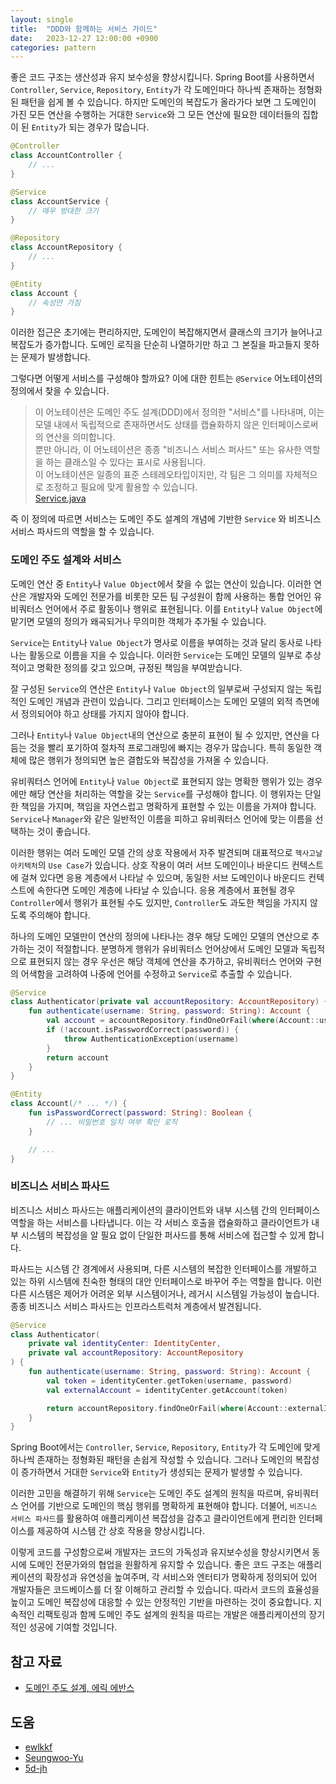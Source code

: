 ```yaml
---
layout: single
title:  "DDD와 함께하는 서비스 가이드"
date:   2023-12-27 12:00:00 +0900
categories: pattern
---
```


좋은 코드 구조는 생산성과 유지 보수성을 향상시킵니다. Spring Boot를 사용하면서 `Controller`, `Service`, `Repository`, `Entity`가 각 도메인마다 하나씩 존재하는 정형화된 패턴을 쉽게 볼 수 있습니다. 하지만 도메인의 복잡도가 올라가다 보면 그 도메인이 가진 모든 연산을 수행하는 거대한 `Service`와 그 모든 연산에 필요한 데이터들의 집합이 된 `Entity`가 되는 경우가 많습니다.

```kotlin
@Controller
class AccountController {
    // ...
}

@Service
class AccountService {
    // 매우 방대한 크기
}

@Repository
class AccountRepository {
    // ...
}

@Entity
class Account {
    // 속성만 가짐
}
```

이러한 접근은 초기에는 편리하지만, 도메인이 복잡해지면서 클래스의 크기가 늘어나고 복잡도가 증가합니다. 도메인 로직을 단순히 나열하기만 하고 그 본질을 파고들지 못하는 문제가 발생합니다.

그렇다면 어떻게 서비스를 구성해야 할까요? 이에 대한 힌트는 `@Service` 어노테이션의 정의에서 찾을 수 있습니다.

> 이 어노테이션은 도메인 주도 설계(DDD)에서 정의한 "서비스"를 나타내며, 이는 모델 내에서 독립적으로 존재하면서도 상태를 캡슐화하지 않은 인터페이스로써의 연산을 의미합니다.  
> 뿐만 아니라, 이 어노테이션은 종종 "비즈니스 서비스 퍼사드" 또는 유사한 역할을 하는 클래스일 수 있다는 표시로 사용됩니다.  
> 이 어노테이션은 일종의 표준 스테레오타입이지만, 각 팀은 그 의미를 자체적으로 조정하고 필요에 맞게 활용할 수 있습니다.  
> [Service.java](https://github.com/spring-projects/spring-framework/blob/main/spring-context/src/main/java/org/springframework/stereotype/Service.java)


즉 이 정의에 따르면 서비스는 도메인 주도 설계의 개념에 기반한 `Service` 와 비즈니스 서비스 파사드의 역할을 할 수 있습니다.

### 도메인 주도 설계와 서비스

도메인 연산 중 `Entity`나 `Value Object`에서 찾을 수 없는 연산이 있습니다. 이러한 연산은 개발자와 도메인 전문가를 비롯한 모든 팀 구성원이 함께 사용하는 통합 언어인 유비쿼터스 언어에서 주로 활동이나 행위로 표현됩니다. 이를 `Entity`나 `Value Object`에 맡기면 모델의 정의가 왜곡되거나 무의미한 객체가 추가될 수 있습니다.

`Service`는 `Entity`나 `Value Object`가 명사로 이름을 부여하는 것과 달리 동사로 나타나는 활동으로 이름을 지을 수 있습니다. 이러한 `Service`는 도메인 모델의 일부로 추상적이고 명확한 정의를 갖고 있으며, 규정된 책임을 부여받습니다.

잘 구성된 `Service`의 연산은 `Entity`나 `Value Object`의 일부로써 구성되지 않는 독립적인 도메인 개념과 관련이 있습니다. 그리고 인터페이스는 도메인 모델의 외적 측면에서 정의되어야 하고 상태를 가지지 않아야 합니다.

그러나 `Entity`나 `Value Object`내의 연산으로 충분히 표현이 될 수 있지만, 연산을 다듬는 것을 빨리 포기하여 절차적 프로그래밍에 빠지는 경우가 많습니다. 특히 동일한 객체에 많은 행위가 정의되면 높은 결합도와 복잡성을 가져올 수 있습니다.

유비쿼터스 언어에 `Entity`나 `Value Object`로 표현되지 않는 명확한 행위가 있는 경우에만 해당 연산을 처리하는 역할을 갖는 `Service`를 구성해야 합니다. 이 행위자는 단일한 책임을 가지며, 책임을 자연스럽고 명확하게 표현할 수 있는 이름을 가져야 합니다. `Service`나 `Manager`와 같은 일반적인 이름을 피하고 유비쿼터스 언어에 맞는 이름을 선택하는 것이 좋습니다.

이러한 행위는 여러 도메인 모델 간의 상호 작용에서 자주 발견되며 대표적으로 `헥사고날 아키텍처`의 `Use Case`가 있습니다. 상호 작용이 여러 서브 도메인이나 바운디드 컨텍스트에 걸쳐 있다면 응용 계층에서 나타날 수 있으며, 동일한 서브 도메인이나 바운디드 컨텍스트에 속한다면 도메인 계층에 나타날 수 있습니다. 응용 계층에서 표현될 경우 `Controller`에서 행위가 표현될 수도 있지만, `Controller`도 과도한 책임을 가지지 않도록 주의해야 합니다.

하나의 도메인 모델만이 연산의 정의에 나타나는 경우 해당 도메인 모델의 연산으로 추가하는 것이 적절합니다. 분명하게 행위가 유비쿼터스 언어상에서 도메인 모델과 독립적으로 표현되지 않는 경우 우선은 해당 객체에 연산을 추가하고, 유비쿼터스 언어와 구현의 어색함을 고려하여 나중에 언어를 수정하고 `Service`로 추출할 수 있습니다.

```kotlin
@Service
class Authenticator(private val accountRepository: AccountRepository) {
    fun authenticate(username: String, password: String): Account {
        val account = accountRepository.findOneOrFail(where(Account::username).`is`(username))
        if (!account.isPasswordCorrect(password)) {
            throw AuthenticationException(username)
        }
        return account
    }
}

@Entity
class Account(/* ... */) {
    fun isPasswordCorrect(password: String): Boolean {
        // ... 비밀번호 일치 여부 확인 로직
    }

    // ...
}
```

### 비즈니스 서비스 파사드

비즈니스 서비스 파사드는 애플리케이션의 클라이언트와 내부 시스템 간의 인터페이스 역할을 하는 서비스를 나타냅니다. 이는 각 서비스 호출을 캡슐화하고 클라이언트가 내부 시스템의 복잡성을 알 필요 없이 단일한 퍼사드를 통해 서비스에 접근할 수 있게 합니다. 

파사드는 시스템 간 경계에서 사용되며, 다른 시스템의 복잡한 인터페이스를 개발하고 있는 하위 시스템에 친숙한 형태의 대안 인터페이스로 바꾸어 주는 역할을 합니다. 이런 다른 시스템은 제어가 어려운 외부 시스템이거나, 레거시 시스템일 가능성이 높습니다. 종종 비즈니스 서비스 파사드는 인프라스트럭처 계층에서 발견됩니다. 

```kotlin
@Service
class Authenticator(
    private val identityCenter: IdentityCenter,
    private val accountRepository: AccountRepository
) {
    fun authenticate(username: String, password: String): Account {
        val token = identityCenter.getToken(username, password)
        val externalAccount = identityCenter.getAccount(token)

        return accountRepository.findOneOrFail(where(Account::externalId).`is`(iamAccount.id))
    }
}
```

Spring Boot에서는 `Controller`, `Service`, `Repository`, `Entity`가 각 도메인에 맞게 하나씩 존재하는 정형화된 패턴을 손쉽게 작성할 수 있습니다. 그러나 도메인의 복잡성이 증가하면서 거대한 `Service`와 `Entity`가 생성되는 문제가 발생할 수 있습니다.

이러한 고민을 해결하기 위해 `Service`는 도메인 주도 설계의 원칙을 따르며, 유비쿼터스 언어를 기반으로 도메인의 핵심 행위를 명확하게 표현해야 합니다. 더불어, `비즈니스 서비스 파사드`를 활용하여 애플리케이션 복잡성을 감추고 클라이언트에게 편리한 인터페이스를 제공하여 시스템 간 상호 작용을 향상시킵니다.

이렇게 코드를 구성함으로써 개발자는 코드의 가독성과 유지보수성을 향상시키면서 동시에 도메인 전문가와의 협업을 원활하게 유지할 수 있습니다. 좋은 코드 구조는 애플리케이션의 확장성과 유연성을 높여주며, 각 서비스와 엔터티가 명확하게 정의되어 있어 개발자들은 코드베이스를 더 잘 이해하고 관리할 수 있습니다. 따라서 코드의 효율성을 높이고 도메인 복잡성에 대응할 수 있는 안정적인 기반을 마련하는 것이 중요합니다. 지속적인 리팩토링과 함께 도메인 주도 설계의 원칙을 따르는 개발은 애플리케이션의 장기적인 성공에 기여할 것입니다.

## 참고 자료

- [도메인 주도 설계, 에릭 에반스](https://product.kyobobook.co.kr/detail/S000001514402)

## 도움

- [ewlkkf](https://github.com/ewlkkf)
- [Seungwoo-Yu](https://github.com/Seungwoo-Yu)
- [5d-jh](https://github.com/5d-jh)
